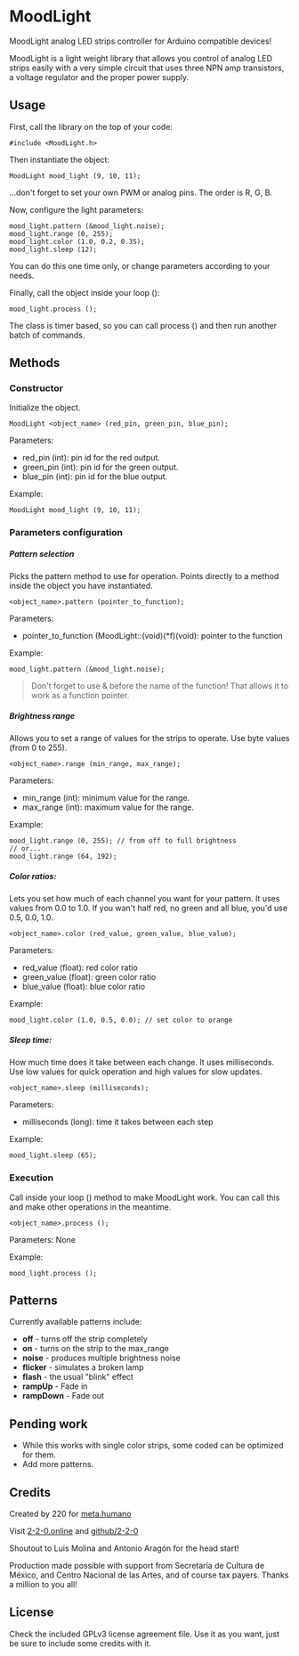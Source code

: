 # MoodLight

MoodLight analog LED strips controller for Arduino compatible devices!


MoodLight is a light weight library that allows you control of analog LED strips easily with a very simple circuit that uses three NPN amp transistors, a voltage regulator and the proper power supply.


## Usage

First, call the library on the top of your code:
```
#include <MoodLight.h>
```


Then instantiate the object:
```
MoodLight mood_light (9, 10, 11);
```
...don't forget to set your own PWM or analog pins. The order is R, G, B.


Now, configure the light parameters:
```
mood_light.pattern (&mood_light.noise);
mood_light.range (0, 255);
mood_light.color (1.0, 0.2, 0.35);
mood_light.sleep (12);
```
You can do this one time only, or change parameters according to your needs.


Finally, call the object inside your loop ():
```
mood_light.process ();
```


The class is timer based, so you can call process () and then run another batch of commands.


## Methods

### Constructor
Initialize the object.
```
MoodLight <object_name> (red_pin, green_pin, blue_pin);
```

Parameters:
- red_pin   (int): pin id for the red output.
- green_pin (int): pin id for the green output.
- blue_pin  (int): pin id for the blue output.

Example:
```
MoodLight mood_light (9, 10, 11);
```

### Parameters configuration
##### Pattern selection
Picks the pattern method to use for operation. Points directly to a method inside the object you have instantiated.
```
<object_name>.pattern (pointer_to_function);
```

Parameters:
- pointer_to_function (MoodLight::(void)(*f)(void): pointer to the function

Example:
```
mood_light.pattern (&mood_light.noise);
```

> Don't forget to use & before the name of the function! That allows it to work as a function pointer.


##### Brightness range
Allows you to set a range of values for the strips to operate. Use byte values (from 0 to 255).
```
<object_name>.range (min_range, max_range);
```

Parameters:
- min_range (int): minimum value for the range.
- max_range (int): maximum value for the range.

Example:
```
mood_light.range (0, 255); // from off to full brightness
// or...
mood_light.range (64, 192);
```


##### Color ratios:
Lets you set how much of each channel you want for your pattern. It uses values from 0.0 to 1.0. If you wan't half red, no green and all blue, you'd use 0.5, 0.0, 1.0.
```
<object_name>.color (red_value, green_value, blue_value);
```

Parameters:
- red_value   (float): red color ratio
- green_value (float): green color ratio
- blue_value  (float): blue color ratio

Example:
```
mood_light.color (1.0, 0.5, 0.0); // set color to orange
```

##### Sleep time:
How much time does it take between each change. It uses milliseconds. Use low values for quick operation and high values for slow updates.
```
<object_name>.sleep (milliseconds);
```

Parameters:
- milliseconds (long): time it takes between each step

Example:
```
mood_light.sleep (65);
```

### Execution
Call inside your loop () method to make MoodLight work. You can call this and make other operations in the meantime.
```
<object_name>.process ();
```

Parameters:
None

Example:
```
mood_light.process ();
```


## Patterns
Currently available patterns include:
- **off**      - turns off the strip completely
- **on**       - turns on the strip to the max_range
- **noise**    - produces multiple brightness noise
- **flicker**  - simulates a broken lamp
- **flash**    - the usual "blink" effect
- **rampUp**   - Fade in
- **rampDown** - Fade out


## Pending work
- While this works with single color strips, some coded can be optimized for them.
- Add more patterns.


## Credits
Created by 220 for [meta.humano](http://220metahumano.tumblr.com)

Visit [2-2-0.online](http://2-2-0.online) and [github/2-2-0](http://www.github.com/2-2-0)

Shoutout to Luis Molina and Antonio Aragón for the head start!

Production made possible with support from Secretaría de Cultura de México, and Centro Nacional de las Artes, and of course tax payers. Thanks a million to you all!


## License
Check the included GPLv3 license agreement file.
Use it as you want, just be sure to include some credits with it.

